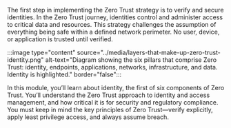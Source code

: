 The first step in implementing the Zero Trust strategy is to verify and secure identities. In the Zero Trust journey, identities control and administer access to critical data and resources. This strategy challenges the assumption of everything being safe within a defined network perimeter. No user, device, or application is trusted until verified.

:::image type="content" source="../media/layers-that-make-up-zero-trust-identity.png" alt-text="Diagram showing the six pillars that comprise Zero Trust: identity, endpoints, applications, networks, infrastructure, and data. Identity is highlighted." border="false":::

In this module, you’ll learn about identity, the first of six components of Zero Trust. You’ll understand the Zero Trust approach to identity and access management, and how critical it is for security and regulatory compliance. You must keep in mind the key principles of Zero Trust—verify explicitly, apply least privilege access, and always assume breach.

